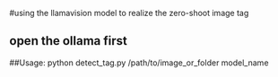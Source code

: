 #using the llamavision model to realize the zero-shoot image tag
## open the ollama first
##Usage: python detect_tag.py /path/to/image_or_folder model_name
